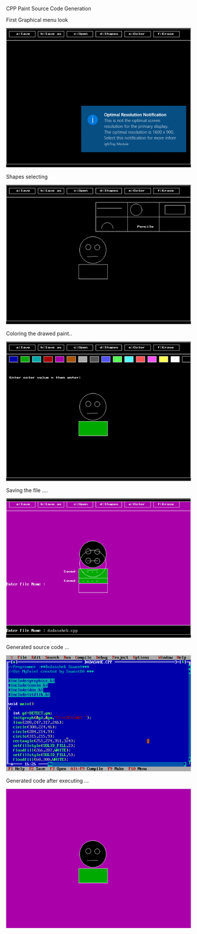CPP Paint Source Code Generation

First Graphical menu look 

![](https://github.com/Dadasaheb-Sawant/CPP-paint-source-code-generation/blob/master/Screenshot%20(113).png)

Shapes selecting

![](https://github.com/Dadasaheb-Sawant/CPP-paint-source-code-generation/blob/master/Screenshot%20(114).png)

Coloring the drawed paint..

![](https://github.com/Dadasaheb-Sawant/CPP-paint-source-code-generation/blob/master/Screenshot%20(116).png)

Saving the file ....

![](https://github.com/Dadasaheb-Sawant/CPP-paint-source-code-generation/blob/master/Screenshot%20(117).png)

Generated source code ...

![](https://github.com/Dadasaheb-Sawant/CPP-paint-source-code-generation/blob/master/Screenshot%20(118).png)

Generated code after executing ...

![](https://github.com/Dadasaheb-Sawant/CPP-paint-source-code-generation/blob/master/Screenshot%20(119).png)
